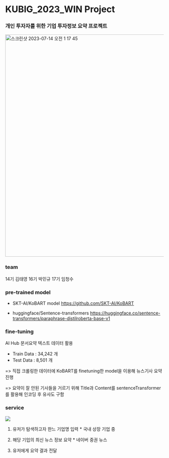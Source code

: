 # KUBIG_2023_WIN Project

### 개인 투자자를 위한 기업 투자정보 요약 프로젝트

<img width="703" alt="스크린샷 2023-07-14 오전 1 17 45" src="https://github.com/cheongsu/NLP-News-Summary-Project/assets/103344737/1e4e1ab9-8ac2-41b9-be4f-5cc5201e8ab7">

### team

14기 김태영
16기 박민규
17기 임청수

### pre-trained model
- SKT-AI/KoBART model
https://github.com/SKT-AI/KoBART

- huggingface/Sentence-transformers
https://huggingface.co/sentence-transformers/paraphrase-distilroberta-base-v1

### fine-tuning
AI Hub 문서요약 텍스트 데이터 활용

- Train Data : 34,242 개
- Test Data  : 8,501  개

=> 직접 크롤링한 데이터에 KoBART를 finetuning한 model을 이용해 뉴스기사 요약 진행

=> 요약이 잘 안된 기사들을 거르기 위해 Title과 Content를 sentenceTransformer를 활용해 인코딩 후 유사도 구함

### service
<img src="https://img.shields.io/badge/FastAPI-009688?style=for-the-badge&logo=FastAPI&logoColor=white">

1. 유저가 탐색하고자 한느 기업명 입력 * 국내 상장 기업 중

2. 해당 기업의 최신 뉴스 정보 요약 * 네이버 중권 뉴스

3. 유저에게 요약 결과 전달

